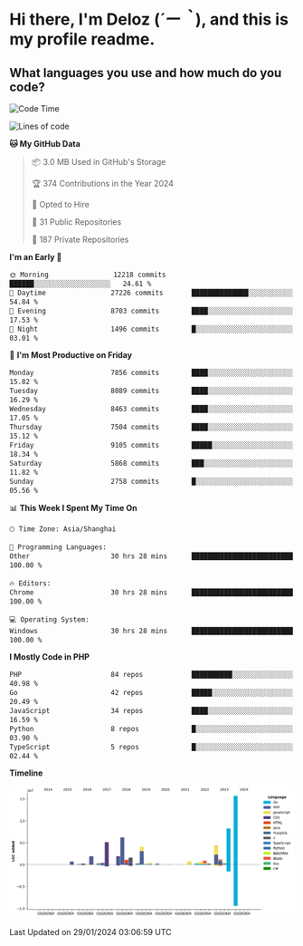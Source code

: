 # **Hi there, I'm Deloz (*´ー｀*), and this is my profile readme.**

## **What languages you use and how much do you code?**

<!--START_SECTION:waka-->
![Code Time](http://img.shields.io/badge/Code%20Time-3%2C249%20hrs%2051%20mins-blue)

![Lines of code](https://img.shields.io/badge/From%20Hello%20World%20I%27ve%20Written-56.8%20million%20lines%20of%20code-blue)

**🐱 My GitHub Data** 

> 📦 3.0 MB Used in GitHub's Storage 
 > 
> 🏆 374 Contributions in the Year 2024
 > 
> 💼 Opted to Hire
 > 
> 📜 31 Public Repositories 
 > 
> 🔑 187 Private Repositories 
 > 
**I'm an Early 🐤** 

```text
🌞 Morning                12218 commits       ██████░░░░░░░░░░░░░░░░░░░   24.61 % 
🌆 Daytime                27226 commits       ██████████████░░░░░░░░░░░   54.84 % 
🌃 Evening                8703 commits        ████░░░░░░░░░░░░░░░░░░░░░   17.53 % 
🌙 Night                  1496 commits        █░░░░░░░░░░░░░░░░░░░░░░░░   03.01 % 
```
📅 **I'm Most Productive on Friday** 

```text
Monday                   7856 commits        ████░░░░░░░░░░░░░░░░░░░░░   15.82 % 
Tuesday                  8089 commits        ████░░░░░░░░░░░░░░░░░░░░░   16.29 % 
Wednesday                8463 commits        ████░░░░░░░░░░░░░░░░░░░░░   17.05 % 
Thursday                 7504 commits        ████░░░░░░░░░░░░░░░░░░░░░   15.12 % 
Friday                   9105 commits        █████░░░░░░░░░░░░░░░░░░░░   18.34 % 
Saturday                 5868 commits        ███░░░░░░░░░░░░░░░░░░░░░░   11.82 % 
Sunday                   2758 commits        █░░░░░░░░░░░░░░░░░░░░░░░░   05.56 % 
```


📊 **This Week I Spent My Time On** 

```text
🕑︎ Time Zone: Asia/Shanghai

💬 Programming Languages: 
Other                    30 hrs 28 mins      █████████████████████████   100.00 % 

🔥 Editors: 
Chrome                   30 hrs 28 mins      █████████████████████████   100.00 % 

💻 Operating System: 
Windows                  30 hrs 28 mins      █████████████████████████   100.00 % 
```

**I Mostly Code in PHP** 

```text
PHP                      84 repos            ██████████░░░░░░░░░░░░░░░   40.98 % 
Go                       42 repos            █████░░░░░░░░░░░░░░░░░░░░   20.49 % 
JavaScript               34 repos            ████░░░░░░░░░░░░░░░░░░░░░   16.59 % 
Python                   8 repos             █░░░░░░░░░░░░░░░░░░░░░░░░   03.90 % 
TypeScript               5 repos             █░░░░░░░░░░░░░░░░░░░░░░░░   02.44 % 
```



**Timeline**

![Lines of Code chart](https://raw.githubusercontent.com/deloz/deloz/main/assets/bar_graph.png)


 Last Updated on 29/01/2024 03:06:59 UTC
<!--END_SECTION:waka-->
